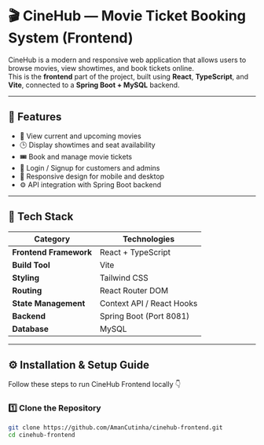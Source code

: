 # 🎬 CineHub — Movie Ticket Booking System (Frontend)

CineHub is a modern and responsive web application that allows users to browse movies, view showtimes, and book tickets online.  
This is the **frontend** part of the project, built using **React**, **TypeScript**, and **Vite**, connected to a **Spring Boot + MySQL** backend.

---

## 🚀 Features

- 🎥 View current and upcoming movies  
- 🕒 Display showtimes and seat availability  
- 🎟️ Book and manage movie tickets  
- 👤 Login / Signup for customers and admins  
- 🧭 Responsive design for mobile and desktop  
- ⚙️ API integration with Spring Boot backend  

---

## 🧩 Tech Stack

| Category | Technologies |
|-----------|---------------|
| **Frontend Framework** | React + TypeScript |
| **Build Tool** | Vite |
| **Styling** | Tailwind CSS |
| **Routing** | React Router DOM |
| **State Management** | Context API / React Hooks |
| **Backend** | Spring Boot (Port 8081) |
| **Database** | MySQL |

---

## ⚙️ Installation & Setup Guide

Follow these steps to run CineHub Frontend locally 👇

### 1️⃣ Clone the Repository
```bash
git clone https://github.com/AmanCutinha/cinehub-frontend.git
cd cinehub-frontend
